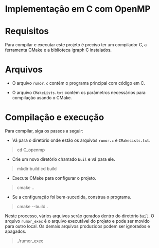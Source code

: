 # Implementação em C com OpenMP

# Requisitos
Para compilar e executar este projeto é preciso ter um compilador C, a ferramenta CMake e a biblioteca igraph C instalados.

# Arquivos
* O arquivo `rumor.c` contém o programa principal com código em C.

* O arquivo `CMakeLists.txt` contém os parâmetros necessários para compilação usando o CMake.

# Compilação e execução
Para compilar, siga os passos a seguir:

* Vá para o diretório onde estão os arquivos `rumor.c` e `CMakeLists.txt`.
> cd C_openmp

* Crie um novo diretório chamado `buil` e vá para ele.
> mkdir build
> cd build

* Execute CMake para configurar o projeto.
> cmake ..

* Se a configuração foi bem-sucedida, construa o programa.
> cmake --build .

Neste processo, vários arquivos serão gerados dentro do diretório `buil`. O arquivo `rumor_exec` é o arquivo executável do projeto e pode ser movido para outro local. Os demais arquivos produzidos podem ser ignorados e apagados.
> ./rumor_exec